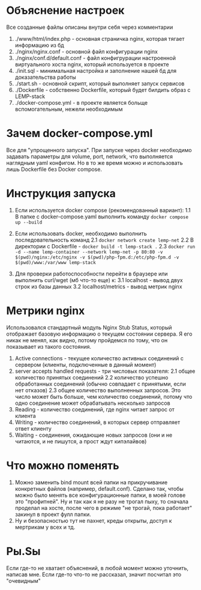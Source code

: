 # Объяснение настроек
Все созданные файлы описаны внутри себя через комментарии
1. ./www/html/index.php - основная страничка nginx, которая тягает информацию из бд
2. ./nginx/nginx.conf - основной файл конфигурации nginx
3. ./nginx/conf.d/default.conf - файл конфигрурации настроенной виртуального хоста nginx, который используется в проекте
4. ./init.sql - минимальная настройка и заполнение нашей бд для доказательства работы
5. ./start.sh - основной скрипт, который выполняет запуск сервисов 
6. ./Dockerfile - собственно Dockerfile, который будет билдить образ с LEMP-stack
7. ./docker-compose.yml - в проекте является больще вспомогательным, нежели необходимым

# Зачем docker-compose.yml
Все для "упрощенного запуска". При запуске через docker необходимо задавать параметры для volume, port, network, что выполняется наглядным yaml конфигом. Но в то же время можно и использовать лишь Dockerfile без Docker compose.

# Инструкция запуска
1. Если используется docker compose (рекомендованный вариант):
  1.1 В папке с docker-compose.yaml выполнить команду ```docker compose up --build```
2. Если использовать docker, необходимо выполнить последовательность команд
  2.1 ```docker network create lemp-net```
  2.2 В директории с Dockerfile - ```docker build -t lemp-stack .```
  2.3 ```docker run -d --name lemp-container --network lemp-net -p 80:80 -v $(pwd)/nginx:/etc/nginx -v $(pwd)/php-fpm.d:/etc/php-fpm.d -v $(pwd)/www:/var/www lemp-stack```

3. Для проверки работоспособности перейти в браузере или выполнить curl/wget (мб что-то еще) к:
  3.1 localhost - вывод двух строк из базы данных
  3.2 localhost/metrics - вывод метрик nginx

# Метрики nginx
Использовался стандартный модуль Nginx Stub Status, который отображает базовую информацию о текущем состоянии сервера. Я его никак не менял, как видно, потому пройдемся по тому, что он показывает из такого состояния.
1. Active connections -  текущее количество активных соединений с сервером (клиенты, подключенные в данный момент)
2. server accepts handled requests - три числовых показателя:
  2.1 общее количество принятых соединений
  2.2 количество успешно обработанных соединений (обычно совпадает с принятыми, если нет отказов)
  2.3 общее количество выполненных запросов. Это число может быть больше, чем количество соединений, потому что одно соединение может обрабатывать несколько запросов
3. Reading - количество соединений, где nginx читает запрос от клиента
4. Writing - количество соединений, в которых сервер отправляет ответ клиенту
5. Waiting - соединения, ожидающие новых запросов (они и не читаются, и не пишутся, а прост ждут кипэлайвов)

# Что можно поменять
1. Можно заменить bind mount всей папки на прикручивание конкретных файлов (например, default.conf). Сделано так, чтобы можно было менять все конфигурационные папки,  в моей голове это "профитней". Ну и так как я не разу не трогал пыху, то сначала проделал на хосте, после чего в режиме "не трогай, пока работает" закинул в проект фулл папки.
2. Ну и безопасностью тут не пахнет, креды открыты, доступ к мертрикам у всех и тд. 

# Pы.Sы
Если где-то не хватает объяснений, в любой момент можно уточнить, написав мне. Если где-то что-то не рассказал, значит посчитал это "очевидным"
